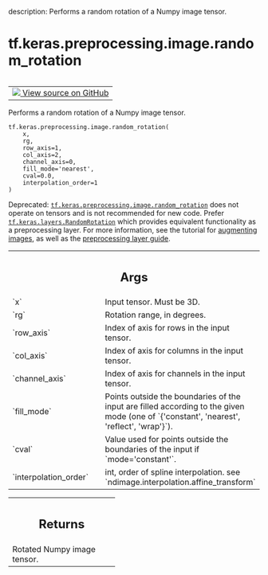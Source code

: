 description: Performs a random rotation of a Numpy image tensor.

<div itemscope itemtype="http://developers.google.com/ReferenceObject">
<meta itemprop="name" content="tf.keras.preprocessing.image.random_rotation" />
<meta itemprop="path" content="Stable" />
</div>

# tf.keras.preprocessing.image.random_rotation

<!-- Insert buttons and diff -->

<table class="tfo-notebook-buttons tfo-api nocontent" align="left">
<td>
  <a target="_blank" href="https://github.com/keras-team/keras/tree/v2.15.0/keras/preprocessing/image.py#L2148-L2198">
    <img src="https://www.tensorflow.org/images/GitHub-Mark-32px.png" />
    View source on GitHub
  </a>
</td>
</table>



Performs a random rotation of a Numpy image tensor.


<pre class="devsite-click-to-copy prettyprint lang-py tfo-signature-link">
<code>tf.keras.preprocessing.image.random_rotation(
    x,
    rg,
    row_axis=1,
    col_axis=2,
    channel_axis=0,
    fill_mode=&#x27;nearest&#x27;,
    cval=0.0,
    interpolation_order=1
)
</code></pre>



<!-- Placeholder for "Used in" -->

Deprecated: <a href="../../../../tf/keras/preprocessing/image/random_rotation.md"><code>tf.keras.preprocessing.image.random_rotation</code></a> does not operate
on tensors and is not recommended for new code. Prefer
<a href="../../../../tf/keras/layers/RandomRotation.md"><code>tf.keras.layers.RandomRotation</code></a> which provides equivalent functionality as
a preprocessing layer. For more information, see the tutorial for
[augmenting images](
https://www.tensorflow.org/tutorials/images/data_augmentation), as well as
the [preprocessing layer guide](
https://www.tensorflow.org/guide/keras/preprocessing_layers).

<!-- Tabular view -->
 <table class="responsive fixed orange">
<colgroup><col width="214px"><col></colgroup>
<tr><th colspan="2"><h2 class="add-link">Args</h2></th></tr>

<tr>
<td>
`x`<a id="x"></a>
</td>
<td>
Input tensor. Must be 3D.
</td>
</tr><tr>
<td>
`rg`<a id="rg"></a>
</td>
<td>
Rotation range, in degrees.
</td>
</tr><tr>
<td>
`row_axis`<a id="row_axis"></a>
</td>
<td>
Index of axis for rows in the input tensor.
</td>
</tr><tr>
<td>
`col_axis`<a id="col_axis"></a>
</td>
<td>
Index of axis for columns in the input tensor.
</td>
</tr><tr>
<td>
`channel_axis`<a id="channel_axis"></a>
</td>
<td>
Index of axis for channels in the input tensor.
</td>
</tr><tr>
<td>
`fill_mode`<a id="fill_mode"></a>
</td>
<td>
Points outside the boundaries of the input
are filled according to the given mode
(one of `{'constant', 'nearest', 'reflect', 'wrap'}`).
</td>
</tr><tr>
<td>
`cval`<a id="cval"></a>
</td>
<td>
Value used for points outside the boundaries
of the input if `mode='constant'`.
</td>
</tr><tr>
<td>
`interpolation_order`<a id="interpolation_order"></a>
</td>
<td>
int, order of spline interpolation.
see `ndimage.interpolation.affine_transform`
</td>
</tr>
</table>



<!-- Tabular view -->
 <table class="responsive fixed orange">
<colgroup><col width="214px"><col></colgroup>
<tr><th colspan="2"><h2 class="add-link">Returns</h2></th></tr>
<tr class="alt">
<td colspan="2">
Rotated Numpy image tensor.
</td>
</tr>

</table>

